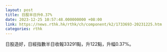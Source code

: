 ```yaml
---
layout: post
title: 日股半日升0.37%
date: 2023-12-25 10:57:48.000000000 +08:00
link: https://news.rthk.hk/rthk/ch/component/k2/1733693-20231225.htm
categories: rthk
---
```


日股造好，日經指數半日收報33291點，升122點，升幅0.37%。

